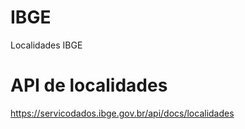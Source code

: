 # IBGE
Localidades IBGE

# API de localidades

https://servicodados.ibge.gov.br/api/docs/localidades
